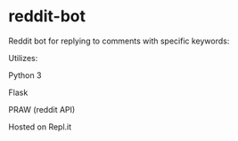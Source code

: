 # reddit-bot
Reddit bot for replying to comments with specific keywords:

Utilizes:

Python 3

Flask

PRAW (reddit API)

Hosted on Repl.it
